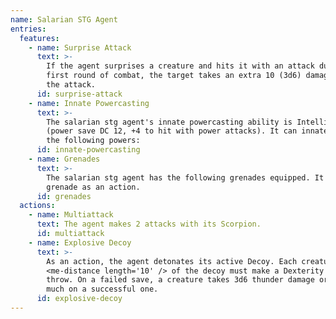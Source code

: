 ```yaml
---
name: Salarian STG Agent
entries:
  features:
    - name: Surprise Attack
      text: >-
        If the agent surprises a creature and hits it with an attack during the
        first round of combat, the target takes an extra 10 (3d6) damage from
        the attack.
      id: surprise-attack
    - name: Innate Powercasting
      text: >-
        The salarian stg agent's innate powercasting ability is Intelligence
        (power save DC 12, +4 to hit with power attacks). It can innately cast
        the following powers:
      id: innate-powercasting
    - name: Grenades
      text: >-
        The salarian stg agent has the following grenades equipped. It can use a
        grenade as an action.
      id: grenades
  actions:
    - name: Multiattack
      text: The agent makes 2 attacks with its Scorpion.
      id: multiattack
    - name: Explosive Decoy
      text: >-
        As an action, the agent detonates its active Decoy. Each creature within
        <me-distance length='10' /> of the decoy must make a Dexterity saving
        throw. On a failed save, a creature takes 3d6 thunder damage or half as
        much on a successful one.
      id: explosive-decoy
---
```

